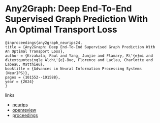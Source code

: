 # Any2Graph: Deep End-To-End Supervised Graph Prediction With An Optimal Transport Loss

```
@inproceedings{any2graph_neurips24,
title = {Any2Graph: Deep End-To-End Supervised Graph Prediction With An Optimal Transport Loss},
author = {Krzakala, Paul and Yang, Junjie and Flamary, R\'{e}mi and d\textquotesingle Alch\'{e}-Buc, Florence and Laclau, Charlotte and Labeau, Matthieu},
booktitle = {Advances in Neural Information Processing Systems (NeurIPS)},
pages = {101552--101588},
year = {2024}
}
```

links
- [neurips](https://nips.cc/Conferences/2024/Schedule?showEvent=93336)
- [openreview](https://openreview.net/forum?id=tPgagXpvcV)
- [proceedings](https://papers.nips.cc//paper_files/paper/2024/hash/b81a352c156ca123c30c740f147a4496-Abstract-Conference.html)
